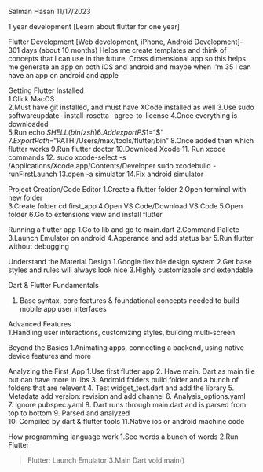 Salman Hasan 
11/17/2023 
 
 
1 year development [Learn about flutter for one year]  
 
Flutter Development [Web development, iPhone, Android Development]- 301 days (about 10 months) 
Helps me create templates and think of concepts that I can use in the future. Cross dimensional app so this helps me generate an app on both iOS and android and maybe when I'm 35 I can have an app on android and apple 
 
Getting Flutter Installed  
1.Click MacOS  
2.Must have git installed, and must have XCode installed as well 
3.Use sudo softwareupdate –install-rosetta –agree-to-license 
4.Once everything is downloaded  
5.Run echo $SHELL (bin/zsh)  
6.Add export PS1 = “ \$ “ 
7.Export Path = “$PATH:/Users/max/tools/flutter/bin” 
8.Once added then which flutter works 
9.Run flutter doctor 
10.Download Xcode 
11. Run xcode commands 
12. sudo xcode-select -s /Applications/Xcode.app/Contents/Developer 
sudo xcodebuild -runFirstLaunch 
13.open -a simulator 
14.Fix android simulator 
 
 
Project Creation/Code Editor 
1.Create a flutter folder 
2.Open terminal with new folder  
3.Create folder cd first_app 
4.Open VS Code/Download VS Code 
5.Open folder 
6.Go to extensions view and install flutter 
 
Running a flutter app 
1.Go to lib and go to main.dart 
2.Command Pallete 
3.Launch Emulator on android 
4.Apperance and add status bar 
5.Run flutter without debugging 
 
Understand the Material Design 
1.Google flexible design system 
2.Get base styles and rules will always look nice 
3.Highly customizable and extendable 
 
Dart & Flutter Fundamentals 
1. Base syntax, core features & foundational concepts needed to build mobile app user interfaces 
 
Advanced Features  
1.Handling user interactions, customizing styles, building multi-screen 
 
Beyond the Basics 
1.Animating apps, connecting a backend, using native device features and more 
 
Analyzing the First_App 
1.Use first flutter app 
2. Have main. Dart as main file but can have more in libs 
3. Android folders build folder and a bunch of folders that are relevent 
4. Test widget_test.dart and add the library 
5. Metadata add version: revision and add channel 
6. Analysis_options.yaml  
7. Ignore pubspec.yaml 
8. Dart runs through main.dart and is parsed from top to bottom 
9. Parsed and analyzed  
10. Compiled by dart & flutter tools 
11.Native ios or android machine code 
 
How programming language work 
1.See words a bunch of words 
2.Run Flutter 
>Flutter: Launch Emulator 
3.Main Dart void main() 
